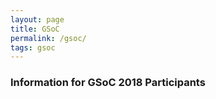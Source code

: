 ```yaml
---
layout: page
title: GSoC
permalink: /gsoc/
tags: gsoc
---
```


### Information for GSoC 2018 Participants ###

